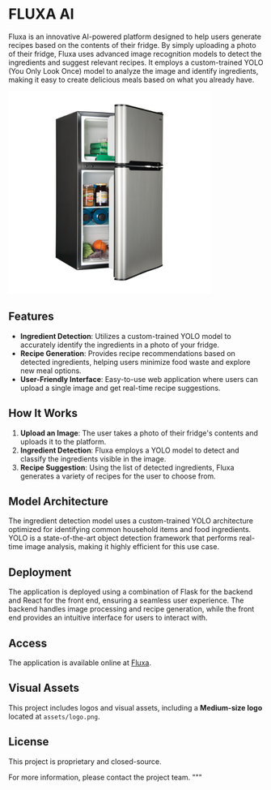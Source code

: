 # FLUXA AI

Fluxa is an innovative AI-powered platform designed to help users generate recipes based on the contents of their fridge. By simply uploading a photo of their fridge, Fluxa uses advanced image recognition models to detect the ingredients and suggest relevant recipes. It employs a custom-trained YOLO (You Only Look Once) model to analyze the image and identify ingredients, making it easy to create delicious meals based on what you already have.

<img src="assets/refrigerator.png" alt="Fluxa Logo" width="400"/>

## Features

- **Ingredient Detection**: Utilizes a custom-trained YOLO model to accurately identify the ingredients in a photo of your fridge.
- **Recipe Generation**: Provides recipe recommendations based on detected ingredients, helping users minimize food waste and explore new meal options.
- **User-Friendly Interface**: Easy-to-use web application where users can upload a single image and get real-time recipe suggestions.

## How It Works

1. **Upload an Image**: The user takes a photo of their fridge's contents and uploads it to the platform.
2. **Ingredient Detection**: Fluxa employs a YOLO model to detect and classify the ingredients visible in the image.
3. **Recipe Suggestion**: Using the list of detected ingredients, Fluxa generates a variety of recipes for the user to choose from.

## Model Architecture

The ingredient detection model uses a custom-trained YOLO architecture optimized for identifying common household items and food ingredients. YOLO is a state-of-the-art object detection framework that performs real-time image analysis, making it highly efficient for this use case.

## Deployment

The application is deployed using a combination of Flask for the backend and React for the front end, ensuring a seamless user experience. The backend handles image processing and recipe generation, while the front end provides an intuitive interface for users to interact with.

## Access

The application is available online at [Fluxa](https://www.fluxa.pro/).

## Visual Assets

This project includes logos and visual assets, including a **Medium-size logo** located at `assets/logo.png`.

## License

This project is proprietary and closed-source.

For more information, please contact the project team.
"""
